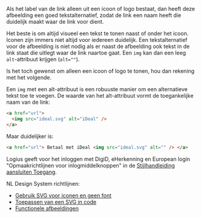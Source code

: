 <!-- @license CC0-1.0 -->

Als het label van de link alleen uit een icoon of logo bestaat, dan heeft deze afbeelding een goed tekstalternatief, zodat de link een naam heeft die duidelijk maakt waar de link voor dient.

Het beste is om altijd visueel een tekst te tonen naast of onder het icoon. Iconen zijn immers niet altijd voor iedereen duidelijk. Een tekstalternatief voor de afbeelding is niet nodig als er naast de afbeelding ook tekst in de link staat die uitlegt waar de link naartoe gaat. Een `img` kan dan een leeg `alt`-attribuut krijgen (`alt=""`).

Is het toch gewenst om alleen een icoon of logo te tonen, hou dan rekening met het volgende.

Een `img` met een alt-attribuut is een robuuste manier om een alternatieve tekst toe te voegen. De waarde van het alt-attribuut vormt de toegankelijke naam van de link:

```html
<a href="url">
  <img src="ideal.svg" alt="iDeal" />
</a>
```

Maar duidelijker is:

```html
<a href="url"> Betaal met iDeal <img src="ideal.svg" alt="" /> </a>
```

Logius geeft voor het inloggen met DigiD, eHerkenning en European login "Opmaakrichtlijnen voor inlogmiddelknoppen" in de [Stijlhandleiding aansluiten Toegang](https://www.logius.nl/domeinen/toegang/stijlhandleiding-aansluiten-toegang).

NL Design System richtlijnen:

- [Gebruik SVG voor iconen en geen font](/richtlijnen/stijl/iconen/gebruik-svg)
- [Toepassen van een SVG in code](/richtlijnen/stijl/iconen/gebruik-svg#toepassen-van-een-svg-in-code)
- [Functionele afbeeldingen](/richtlijnen/content/afbeeldingen/functionele-afbeeldingen/)
